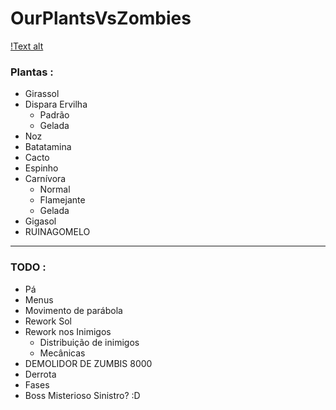 # OurPlantsVsZombies  
[!Text alt](https://github.com/Gorilla-Galaxy/OurPlantsVsZombies/blob/main/images/GameRunning1.png "A picture of the game")  
### Plantas :
- Girassol
- Dispara Ervilha
  - Padrão
  - Gelada
- Noz
- Batatamina
- Cacto
- Espinho
- Carnívora
  - Normal
  - Flamejante 
  - Gelada
- Gigasol
- RUINAGOMELO

---

### TODO :  
- Pá  
- Menus  
- Movimento de parábola  
- Rework Sol  
- Rework nos Inimigos
  - Distribuição de inimigos
  - Mecânicas  
- DEMOLIDOR DE ZUMBIS 8000  
- Derrota  
- Fases  
- Boss Misterioso Sinistro? :D
